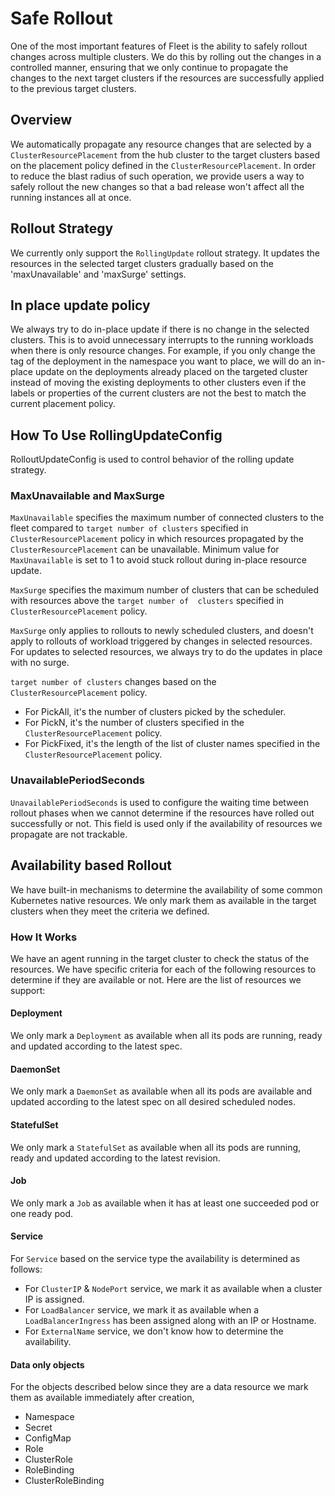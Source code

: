 # Safe Rollout

One of the most important features of Fleet is the ability to safely rollout changes across multiple clusters. We do
this by rolling out the changes in a controlled manner, ensuring that we only continue to propagate the changes to the
next target clusters if the resources are successfully applied to the previous target clusters.

## Overview

We automatically propagate any resource changes that are selected by a `ClusterResourcePlacement` from the hub cluster 
to the target clusters based on the placement policy defined in the `ClusterResourcePlacement`. In order to reduce the
blast radius of such operation, we provide users a way to safely rollout the new changes so that a bad release 
won't affect all the running instances all at once.

## Rollout Strategy

We currently only support the `RollingUpdate` rollout strategy. It updates the resources in the selected target clusters
gradually based on the 'maxUnavailable' and 'maxSurge' settings.

## In place update policy

We always try to do in-place update if there is no change in the selected clusters. This is to avoid unnecessary
interrupts to the running workloads when there is only resource changes. For example, if you only change the tag of the
deployment in the namespace you want to place, we will do an in-place update on the deployments already placed on the 
targeted cluster instead of moving the existing deployments to other clusters even if the labels or properties of the 
current clusters are not the best to match the current placement policy.

## How To Use RollingUpdateConfig

RolloutUpdateConfig is used to control behavior of the rolling update strategy.

### MaxUnavailable and MaxSurge

`MaxUnavailable` specifies the maximum number of connected clusters to the fleet compared to `target number of clusters` 
specified in `ClusterResourcePlacement` policy in which resources propagated by the `ClusterResourcePlacement` can be 
unavailable. Minimum value for `MaxUnavailable` is set to 1 to avoid stuck rollout during in-place resource update.

`MaxSurge` specifies the maximum number of clusters that can be scheduled with resources above the `target number of 
clusters` specified in `ClusterResourcePlacement` policy.

`MaxSurge` only applies to rollouts to newly scheduled clusters, and doesn't apply to rollouts of workload triggered by 
changes in selected resources. For updates to selected resources, we always try to do the updates in place with no surge.

`target number of clusters` changes based on the `ClusterResourcePlacement` policy.

- For PickAll, it's the number of clusters picked by the scheduler.
- For PickN, it's the number of clusters specified in the `ClusterResourcePlacement` policy.
- For PickFixed, it's the length of the list of cluster names specified in the `ClusterResourcePlacement` policy.

### UnavailablePeriodSeconds

`UnavailablePeriodSeconds` is used to configure the waiting time between rollout phases when we cannot determine if the 
resources have rolled out successfully or not. This field is used only if the availability of resources we propagate 
are not trackable.

## Availability based Rollout
We have built-in mechanisms to determine the availability of some common Kubernetes native resources. We only mark them 
as available in the target clusters when they meet the criteria we defined.

### How It Works
We have an agent running in the target cluster to check the status of the resources. We have specific criteria for each 
of the following resources to determine if they are available or not. Here are the list of resources we support:

#### Deployment
We only mark a `Deployment` as available when all its pods are running, ready and updated according to the latest spec. 

#### DaemonSet 
We only mark a `DaemonSet` as available when all its pods are available and updated according to the latest spec on all 
desired scheduled nodes.

#### StatefulSet
We only mark a `StatefulSet` as available when all its pods are running, ready and updated according to the latest revision.

#### Job
We only mark a `Job` as available when it has at least one succeeded pod or one ready pod.

#### Service
For `Service` based on the service type the availability is determined as follows:

- For `ClusterIP` & `NodePort` service, we mark it as available when a cluster IP is assigned.
- For `LoadBalancer` service, we mark it as available when a `LoadBalancerIngress` has been assigned along with an IP or Hostname.
- For `ExternalName` service, we don't know how to determine the availability.

#### Data only objects

For the objects described below since they are a data resource we mark them as available immediately after creation,

- Namespace
- Secret
- ConfigMap
- Role
- ClusterRole
- RoleBinding
- ClusterRoleBinding
